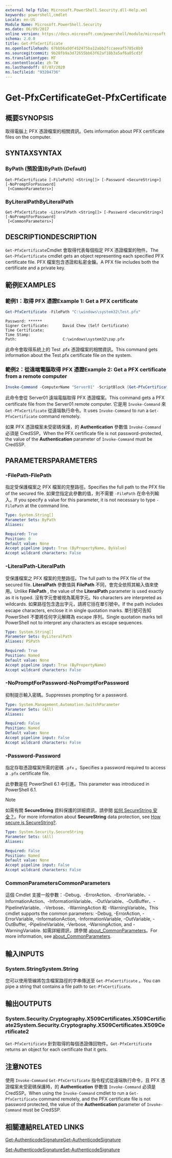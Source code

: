 ```yaml
---
external help file: Microsoft.PowerShell.Security.dll-Help.xml
keywords: powershell,cmdlet
Locale: en-US
Module Name: Microsoft.PowerShell.Security
ms.date: 06/09/2017
online version: https://docs.microsoft.com/powershell/module/microsoft.powershell.security/get-pfxcertificate?view=powershell-6&WT.mc_id=ps-gethelp
schema: 2.0.0
title: Get-PfxCertificate
ms.openlocfilehash: 67bb56a50f452475ba12abb2fccaeeaf5785c8b9
ms.sourcegitcommit: 9b28fb9a3d72655bb63f62af18b3a5af6a05cd3f
ms.translationtype: MT
ms.contentlocale: zh-TW
ms.lasthandoff: 07/07/2020
ms.locfileid: "93204736"
---
```

# <span data-ttu-id="79555-103">Get-PfxCertificate</span><span class="sxs-lookup"><span data-stu-id="79555-103">Get-PfxCertificate</span></span>

## <span data-ttu-id="79555-104">概要</span><span class="sxs-lookup"><span data-stu-id="79555-104">SYNOPSIS</span></span>
<span data-ttu-id="79555-105">取得電腦上 PFX 憑證檔案的相關資訊。</span><span class="sxs-lookup"><span data-stu-id="79555-105">Gets information about PFX certificate files on the computer.</span></span>

## <span data-ttu-id="79555-106">SYNTAX</span><span class="sxs-lookup"><span data-stu-id="79555-106">SYNTAX</span></span>

### <span data-ttu-id="79555-107">ByPath (預設值)</span><span class="sxs-lookup"><span data-stu-id="79555-107">ByPath (Default)</span></span>

```
Get-PfxCertificate [-FilePath] <String[]> [-Password <SecureString>] [-NoPromptForPassword]
 [<CommonParameters>]
```

### <span data-ttu-id="79555-108">ByLiteralPath</span><span class="sxs-lookup"><span data-stu-id="79555-108">ByLiteralPath</span></span>

```
Get-PfxCertificate -LiteralPath <String[]> [-Password <SecureString>] [-NoPromptForPassword]
 [<CommonParameters>]
```

## <span data-ttu-id="79555-109">DESCRIPTION</span><span class="sxs-lookup"><span data-stu-id="79555-109">DESCRIPTION</span></span>

<span data-ttu-id="79555-110">`Get-PfxCertificate`Cmdlet 會取得代表每個指定 PFX 憑證檔案的物件。</span><span class="sxs-lookup"><span data-stu-id="79555-110">The `Get-PfxCertificate` cmdlet gets an object representing each specified PFX certificate file.</span></span>
<span data-ttu-id="79555-111">PFX 檔案包含憑證和私密金鑰。</span><span class="sxs-lookup"><span data-stu-id="79555-111">A PFX file includes both the certificate and a private key.</span></span>

## <span data-ttu-id="79555-112">範例</span><span class="sxs-lookup"><span data-stu-id="79555-112">EXAMPLES</span></span>

### <span data-ttu-id="79555-113">範例1：取得 PFX 憑證</span><span class="sxs-lookup"><span data-stu-id="79555-113">Example 1: Get a PFX certificate</span></span>

```powershell
Get-PfxCertificate -FilePath "C:\windows\system32\Test.pfx"
```

```output
Password: ******
Signer Certificate:      David Chew (Self Certificate)
Time Certificate:
Time Stamp:
Path:                    C:\windows\system32\zap.pfx
```

<span data-ttu-id="79555-114">此命令會取得系統上的 Test .pfx 憑證檔案的相關資訊。</span><span class="sxs-lookup"><span data-stu-id="79555-114">This command gets information about the Test.pfx certificate file on the system.</span></span>

### <span data-ttu-id="79555-115">範例2：從遠端電腦取得 PFX 憑證</span><span class="sxs-lookup"><span data-stu-id="79555-115">Example 2: Get a PFX certificate from a remote computer</span></span>

```powershell
Invoke-Command -ComputerName "Server01" -ScriptBlock {Get-PfxCertificate -FilePath "C:\Text\TestNoPassword.pfx"} -Authentication CredSSP
```

<span data-ttu-id="79555-116">此命令會從 Server01 遠端電腦取得 PFX 憑證檔案。</span><span class="sxs-lookup"><span data-stu-id="79555-116">This command gets a PFX certificate file from the Server01 remote computer.</span></span> <span data-ttu-id="79555-117">它是用 `Invoke-Command` 來 `Get-PfxCertificate` 從遠端執行命令。</span><span class="sxs-lookup"><span data-stu-id="79555-117">It uses `Invoke-Command` to run a `Get-PfxCertificate` command remotely.</span></span>

<span data-ttu-id="79555-118">如果 PFX 憑證檔案未受密碼保護，的 **Authentication** 參數值 `Invoke-Command` 必須是 CredSSP。</span><span class="sxs-lookup"><span data-stu-id="79555-118">When the PFX certificate file is not password-protected, the value of the **Authentication** parameter of `Invoke-Command` must be CredSSP.</span></span>

## <span data-ttu-id="79555-119">PARAMETERS</span><span class="sxs-lookup"><span data-stu-id="79555-119">PARAMETERS</span></span>

### <span data-ttu-id="79555-120">-FilePath</span><span class="sxs-lookup"><span data-stu-id="79555-120">-FilePath</span></span>

<span data-ttu-id="79555-121">指定受保護檔案之 PFX 檔案的完整路徑。</span><span class="sxs-lookup"><span data-stu-id="79555-121">Specifies the full path to the PFX file of the secured file.</span></span> <span data-ttu-id="79555-122">如果您指定此參數的值，則不需要 `-FilePath` 在命令列輸入。</span><span class="sxs-lookup"><span data-stu-id="79555-122">If you specify a value for this parameter, it is not necessary to type `-FilePath` at the command line.</span></span>

```yaml
Type: System.String[]
Parameter Sets: ByPath
Aliases:

Required: True
Position: 0
Default value: None
Accept pipeline input: True (ByPropertyName, ByValue)
Accept wildcard characters: False
```

### <span data-ttu-id="79555-123">-LiteralPath</span><span class="sxs-lookup"><span data-stu-id="79555-123">-LiteralPath</span></span>

<span data-ttu-id="79555-124">受保護檔案之 PFX 檔案的完整路徑。</span><span class="sxs-lookup"><span data-stu-id="79555-124">The full path to the PFX file of the secured file.</span></span> <span data-ttu-id="79555-125">**LiteralPath** 參數值與 **FilePath** 不同，會完全依照其輸入值來使用。</span><span class="sxs-lookup"><span data-stu-id="79555-125">Unlike **FilePath** , the value of the **LiteralPath** parameter is used exactly as it is typed.</span></span> <span data-ttu-id="79555-126">沒有字元會被視為萬用字元。</span><span class="sxs-lookup"><span data-stu-id="79555-126">No characters are interpreted as wildcards.</span></span> <span data-ttu-id="79555-127">如果路徑包含逸出字元，請將它括在單引號中。</span><span class="sxs-lookup"><span data-stu-id="79555-127">If the path includes escape characters, enclose it in single quotation marks.</span></span> <span data-ttu-id="79555-128">單引號可告知 PowerShell 不要將任何字元解釋為 escape 序列。</span><span class="sxs-lookup"><span data-stu-id="79555-128">Single quotation marks tell PowerShell not to interpret any characters as escape sequences.</span></span>

```yaml
Type: System.String[]
Parameter Sets: ByLiteralPath
Aliases: PSPath

Required: True
Position: Named
Default value: None
Accept pipeline input: True (ByPropertyName)
Accept wildcard characters: False
```

### <span data-ttu-id="79555-129">-NoPromptForPassword</span><span class="sxs-lookup"><span data-stu-id="79555-129">-NoPromptForPassword</span></span>

<span data-ttu-id="79555-130">抑制提示輸入密碼。</span><span class="sxs-lookup"><span data-stu-id="79555-130">Suppresses prompting for a password.</span></span>

```yaml
Type: System.Management.Automation.SwitchParameter
Parameter Sets: (All)
Aliases:

Required: False
Position: Named
Default value: None
Accept pipeline input: False
Accept wildcard characters: False
```

### <span data-ttu-id="79555-131">-Password</span><span class="sxs-lookup"><span data-stu-id="79555-131">-Password</span></span>

<span data-ttu-id="79555-132">指定存取憑證檔案所需的密碼 `.pfx` 。</span><span class="sxs-lookup"><span data-stu-id="79555-132">Specifies a password required to access a `.pfx` certificate file.</span></span>

<span data-ttu-id="79555-133">此參數是在 PowerShell 6.1 中引進。</span><span class="sxs-lookup"><span data-stu-id="79555-133">This parameter was introduced in PowerShell 6.1.</span></span>

> [!NOTE]
> <span data-ttu-id="79555-134">如需有關 **SecureString** 資料保護的詳細資訊，請參閱 [如何 SecureString 安全？](/dotnet/api/system.security.securestring#how-secure-is-securestring)。</span><span class="sxs-lookup"><span data-stu-id="79555-134">For more information about **SecureString** data protection, see [How secure is SecureString?](/dotnet/api/system.security.securestring#how-secure-is-securestring).</span></span>

```yaml
Type: System.Security.SecureString
Parameter Sets: (All)
Aliases:

Required: False
Position: Named
Default value: None
Accept pipeline input: False
Accept wildcard characters: False
```

### <span data-ttu-id="79555-135">CommonParameters</span><span class="sxs-lookup"><span data-stu-id="79555-135">CommonParameters</span></span>

<span data-ttu-id="79555-136">這個 Cmdlet 支援一般參數：-Debug、-ErrorAction、-ErrorVariable、-InformationAction、-InformationVariable、-OutVariable、-OutBuffer、-PipelineVariable、-Verbose、-WarningAction 和 -WarningVariable。</span><span class="sxs-lookup"><span data-stu-id="79555-136">This cmdlet supports the common parameters: -Debug, -ErrorAction, -ErrorVariable, -InformationAction, -InformationVariable, -OutVariable, -OutBuffer, -PipelineVariable, -Verbose, -WarningAction, and -WarningVariable.</span></span> <span data-ttu-id="79555-137">如需詳細資訊，請參閱 [about_CommonParameters](https://go.microsoft.com/fwlink/?LinkID=113216)。</span><span class="sxs-lookup"><span data-stu-id="79555-137">For more information, see [about_CommonParameters](https://go.microsoft.com/fwlink/?LinkID=113216).</span></span>

## <span data-ttu-id="79555-138">輸入</span><span class="sxs-lookup"><span data-stu-id="79555-138">INPUTS</span></span>

### <span data-ttu-id="79555-139">System.String</span><span class="sxs-lookup"><span data-stu-id="79555-139">System.String</span></span>

<span data-ttu-id="79555-140">您可以使用管線將包含檔案路徑的字串傳送至 `Get-PfxCertificate` 。</span><span class="sxs-lookup"><span data-stu-id="79555-140">You can pipe a string that contains a file path to `Get-PfxCertificate`.</span></span>

## <span data-ttu-id="79555-141">輸出</span><span class="sxs-lookup"><span data-stu-id="79555-141">OUTPUTS</span></span>

### <span data-ttu-id="79555-142">System.Security.Cryptography.X509Certificates.X509Certificate2</span><span class="sxs-lookup"><span data-stu-id="79555-142">System.Security.Cryptography.X509Certificates.X509Certificate2</span></span>

<span data-ttu-id="79555-143">`Get-PfxCertificate` 針對取得的每個憑證傳回物件。</span><span class="sxs-lookup"><span data-stu-id="79555-143">`Get-PfxCertificate` returns an object for each certificate that it gets.</span></span>

## <span data-ttu-id="79555-144">注意</span><span class="sxs-lookup"><span data-stu-id="79555-144">NOTES</span></span>

<span data-ttu-id="79555-145">使用 `Invoke-Command` `Get-PfxCertificate` 指令程式從遠端執行命令，且 PFX 憑證檔案未受密碼保護時，的 **Authentication** 參數值 `Invoke-Command` 必須是 CredSSP。</span><span class="sxs-lookup"><span data-stu-id="79555-145">When using the `Invoke-Command` cmdlet to run a `Get-PfxCertificate` command remotely, and the PFX certificate file is not password protected, the value of the **Authentication** parameter of `Invoke-Command` must be CredSSP.</span></span>

## <span data-ttu-id="79555-146">相關連結</span><span class="sxs-lookup"><span data-stu-id="79555-146">RELATED LINKS</span></span>

[<span data-ttu-id="79555-147">Get-AuthenticodeSignature</span><span class="sxs-lookup"><span data-stu-id="79555-147">Get-AuthenticodeSignature</span></span>](Get-AuthenticodeSignature.md)

[<span data-ttu-id="79555-148">Set-AuthenticodeSignature</span><span class="sxs-lookup"><span data-stu-id="79555-148">Set-AuthenticodeSignature</span></span>](Set-AuthenticodeSignature.md)
